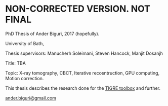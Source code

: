 

# NON-CORRECTED VERSION. NOT FINAL

PhD Thesis of Ander Biguri, 2017 (hopefully).

University of Bath,

Thesis supervisors: Manucherh Soleimani, Steven Hancock, Manjit Dosanjh

Title: TBA

Topic: X-ray tomography, CBCT, Iterative recosntruction, GPU computing, Motion correction. 



This thesis describes the research done for the [TIGRE toolbox](https://github.com/CERN/TIGRE) and further.




ander.biguri@gmail.com
